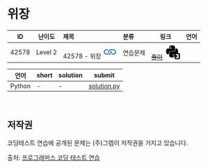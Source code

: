 # 위장

| ID    | 난이도  | 제목                                                                                                      | 분류     | 링크                                                                                                 | 언어 |
| ----- | ------- | :-------------------------------------------------------------------------------------------------------- | :------- | ---------------------------------------------------------------------------------------------------- | ---- |
| 42578 | Level 2 | 42578 - 위장 [![문제](/assets/link.svg)](https://school.programmers.co.kr/learn/courses/30/lessons/42578) | 연습문제 | [~~풀이~~](/solutions/위장/README.md) [![python3](/assets/python3.svg)](/solutions/위장/solution.py) |      | [![python3](/assets/python3.svg)](solution.py) |

| 언어   | short | solution | submit                     |
| ------ | ----- | -------- | -------------------------- |
| Python | -     | -        | [solution.py](solution.py) |

<br>

## 저작권

코딩테스트 연습에 공개된 문제는 (주)그렙이 저작권을 가지고 있습니다.

출처: [프로그래머스 코딩 테스트 연습](https://programmers.co.kr/learn/challenges)
